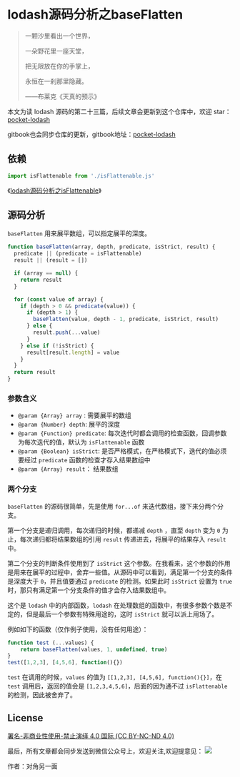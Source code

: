 # lodash源码分析之baseFlatten

> 一颗沙里看出一个世界，
>
> 一朵野花里一座天堂，
>
> 把无限放在你的手掌上，
>
> 永恒在一刹那里隐藏。
>
> ——布莱克《天真的预示》

本文为读 lodash 源码的第二十三篇，后续文章会更新到这个仓库中，欢迎 star：[pocket-lodash](https://github.com/yeyuqiudeng/pocket-lodash)

gitbook也会同步仓库的更新，gitbook地址：[pocket-lodash](https://www.gitbook.com/book/yeyuqiudeng/pocket-lodash/details)

## 依赖

```javascript
import isFlattenable from './isFlattenable.js'
```

《[lodash源码分析之isFlattenable](./isFlattenable.md)》

## 源码分析

`baseFlatten` 用来展平数组，可以指定展平的深度。
```javascript
function baseFlatten(array, depth, predicate, isStrict, result) {
  predicate || (predicate = isFlattenable)
  result || (result = [])

  if (array == null) {
    return result
  }

  for (const value of array) {
    if (depth > 0 && predicate(value)) {
      if (depth > 1) {
        baseFlatten(value, depth - 1, predicate, isStrict, result)
      } else {
        result.push(...value)
      }
    } else if (!isStrict) {
      result[result.length] = value
    }
  }
  return result
}
```

### 参数含义

* `@param {Array} array` : 需要展平的数组
* `@param {Number} depth`: 展平的深度
* `@param {Function} predicate`: 每次迭代时都会调用的检查函数，回调参数为每次迭代的值，默认为 `isFlattenable` 函数
* `@param {Boolean} isStrict`: 是否严格模式，在严格模式下，迭代的值必须要经过 `predicate` 函数的检查才存入结果数组中
* `@param {Array} result`： 结果数组

### 两个分支

`baseFlatten` 的源码很简单，先是使用 `for...of` 来迭代数组，接下来分两个分支。

第一个分支是递归调用，每次递归的时候，都递减 `depth` ，直至 `depth` 变为 `0` 为止，每次递归都将结果数组的引用 `result` 传递进去，将展平的结果存入 `result` 中。

第二个分支的判断条件使用到了 `isStrict` 这个参数。在我看来，这个参数的作用是用来在展平的过程中，舍弃一些值。从源码中可以看到，满足第一个分支的条件是深度大于 `0`，并且值要通过 `predicate` 的检测。如果此时 `isStrict` 设置为 `true` 时，那只有满足第一个分支条件的值才会存入结果数组中。

这个是 `lodash` 中的内部函数，`lodash` 在处理数组的函数中，有很多参数个数是不定的，但是最后一个参数有特殊用途的，这时 `isStrict` 就可以派上用场了。

例如如下的函数（仅作例子使用，没有任何用途）：

```javascript
function test (...values) {
    return baseFlatten(values, 1, undefined, true)
}
test([1,2,3], [4,5,6], function(){})
```

`test` 在调用的时候，`values` 的值为 `[[1,2,3], [4,5,6], function(){}]`，在 `test` 调用后，返回的值会是 `[1,2,3,4,5,6]`，后面的因为通不过 `isFlattenable` 的检测，因此被舍弃了。

## License

[署名-非商业性使用-禁止演绎 4.0 国际 (CC BY-NC-ND 4.0)](http://creativecommons.org/licenses/by-nc-nd/4.0/)

最后，所有文章都会同步发送到微信公众号上，欢迎关注,欢迎提意见：  ![](https://raw.githubusercontent.com/yeyuqiudeng/resource/master/images/qrcode_front-end-article.jpg) 

作者：对角另一面